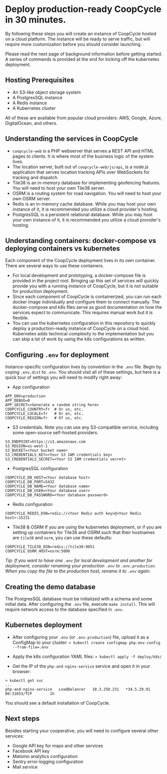 # Deploy production-ready CoopCycle in 30 minutes.

By following these steps you will create an instance of CoopCycle hosted on a cloud platform. The instance will be ready to serve traffic, but will require more customization before you should consider launching.

Please read the next page of background information before getting started. A series of commands is provided at the end for kicking off the kubernetes deployment.


## Hosting Prerequisites
* An S3-like object storage system
* A PostgresSQL instance
* A Redis instance
* A Kubernetes cluster

All of these are available from popular cloud providers: AWS, Google, Azure, DigitalOcean, and others.


## Understanding the services in CoopCycle
* `coopcycle-web` is a PHP webserver that serves a REST API and HTML pages to clients. It is where most of the business logic of the system lives.
* The location server, built out of `coopcycle-web/js/api`, is a node.js application that serves location tracking APIs over WebSockets for tracking and dispatch.
* Tile38 is an in-memory database for implementing geofencing features. You will need to host your own Tile38 server.
* OSRM is a routing system for road navigation. You will need to host your own OSRM server.
* Redis is an in-memory cache database. While you may host your own instance of it, it is recommended you utilize a cloud provider's hosting.
* PostgresSQL is a persistent relational database. While you may host your own instance of it, it is recommended you utilize a cloud provider's hosting.


## Understanding containers: docker-compose vs deploying containers vs kubernetes
Each component of the CoopCycle deployment lives in its own container. There are several ways to use these containers.

* For local development and prototyping, a docker-compose file is provided in the project root. Bringing up this set of services will quickly provide you with a running instance of CoopCycle, but it is not suitable for production deployment.
* Since each component of CoopCycle is containerized, you can run each docker image individually and configure them to connect manually. The docker-compose and k8s files serve as good documentation on how the services expect to communicate. This requires manual work but it is flexible.
* You can use the kubernetes configuration in this repository to quickly deploy a production-ready instance of CoopCycle on a cloud host. Kubernetes adds technical complexity to the implementation but you can skip a lot of work by using the k8s configurations as written.


## Configuring `.env` for deployment
Instance-specific configuration lives by convention in the `.env` file. Begin by coping `.env.dist` to `.env`. You should visit all of these settings, but here is a quick tour of settings you will need to modify right away:

* App configuration
```
APP_ENV=production
APP_DEBUG=0
APP_SECRET=<Generate a random string here>
COOPCYCLE_COUNTRY=fr  # Or us, etc.
COOPCYCLE_LOCALE=fr   # Or en, etc.
COOPCYCLE_REGION=fr   # Of us, etc.
```

* S3 credentials. Note you can use any S3-compatible service, including some open-source self-hosted providers.
```
S3_ENDPOINT=https://s3.amazonaws.com
S3_REGION=us-west-1
S3_BUCKET=<Your bucket name>
S3_CREDENTIALS_KEY=<Your S3 IAM credentials key>
S3_CREDENTIALS_SECRET=<Your S3 IAM credentials secret>
```

* PostgresSQL configuration
```
COOPCYCLE_DB_HOST=<Your database host>
COOPCYCLE_DB_PORT=5432
COOPCYCLE_DB_NAME=<Your database name>
COOPCYCLE_DB_USER=<Your database user>
COOPCYCLE_DB_PASSWORD=<Your database password>
```

* Redis configuration
```
COOPCYCLE_REDIS_DSN=redis://<Your Redis auth key>@<Your Redis host>:15231
```

* Tile38 & OSRM
If you are using the kubernetes deployment, or if you are setting up containers for Tile38 and OSRM such that their hostnames are `tile38` and `osrm`, you can use these defaults:
```
COOPCYCLE_TILE38_DSN=redis://tile38:9851
COOPCYCLE_OSRM_HOST=osrm:5000
```


_Tip: If you want to have one `.env` for local development and another for deployment, consider renaming your production `.env` to `.env.production`. When you copy the file to the production host, rename it to `.env` again._


## Creating the demo database
The PostgresSQL database must be initialized with a schema and some initial data. After configuring the `.env` file, execute `make install`. This will require network access to the database specified in `.env`.


## Kubernetes deployment
* After configuring your `.env` (or `.env.production`) file, upload it as a ConfigMap to your cluster:
`> kubectl create configmap php-env-config --from-file=.env`

* Apply the k8s configuration YAML files:
`> kubectl apply -f deploy/k8s/`

* Get the IP of the `php-and-nginx-service` service and open it in your browser:
```
> kubectl get svc
...
php-and-nginx-service   LoadBalancer   10.3.250.231   *34.5.29.91   80:31653/TCP        1h
```

You should see a default installation of CoopCycle.


## Next steps
Besides starting your cooperative, you will need to configure several other services:
* Google API key for maps and other services
* Facebook API key
* Matomo analytics configuration
* Sentry error-logging configuration
* Mail service
